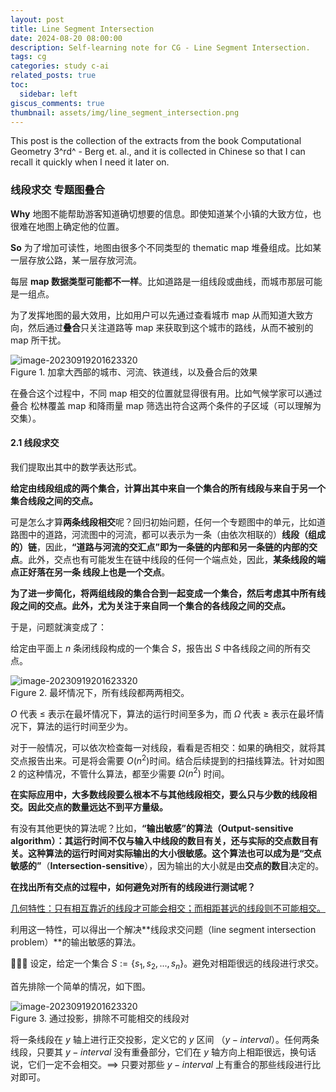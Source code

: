 ```yaml
---
layout: post
title: Line Segment Intersection
date: 2024-08-20 08:00:00
description: Self-learning note for CG - Line Segment Intersection.
tags: cg
categories: study c-ai
related_posts: true
toc:
  sidebar: left
giscus_comments: true
thumbnail: assets/img/line_segment_intersection.png
---
```




This post is the collection of the extracts from the book Computational Geometry 3^rd^ - Berg et. al., and it is collected in Chinese so that I can recall it quickly when I need it later on.



### 线段求交 专题图叠合

**Why** 地图不能帮助游客知道确切想要的信息。即使知道某个小镇的大致方位，也很难在地图上确定他的位置。

**So** 为了增加可读性，地图由很多个不同类型的 thematic map 堆叠组成。比如某一层存放公路，某一层存放河流。

每层 **map 数据类型可能都不一样**。比如道路是一组线段或曲线，而城市那层可能是一组点。

为了发挥地图的最大效用，比如用户可以先通过查看城市 map 从而知道大致方向，然后通过**叠合**只关注道路等 map 来获取到这个城市的路线，从而不被别的 map 所干扰。

<div class="row mt-3 mb-3">
    <div class="col-sm mt-3 mt-md-0">
       <img src="https://i.imgur.com/G8g8lCu.png" alt="image-20230919201623320" class="img-fluid rounded z-depth-1" data-zoomable />
    </div>
</div>
<div class="caption">
  Figure 1. 加拿大西部的城市、河流、铁道线，以及叠合后的效果
</div>

在叠合这个过程中，不同 map 相交的位置就显得很有用。比如气候学家可以通过叠合 松林覆盖 map 和降雨量 map 筛选出符合这两个条件的子区域（可以理解为交集）。

#### 2.1 线段求交

我们提取出其中的数学表达形式。

**给定由线段组成的两个集合，计算出其中来自一个集合的所有线段与来自于另一个集合线段之间的交点。**

可是怎么才算**两条线段相交**呢？回归初始问题，任何一个专题图中的单元，比如道路图中的道路，河流图中的河流，都可以表示为一条（由依次相联的）**线段（组成的）链**，因此，**“道路与河流的交汇点”即为一条链的内部和另一条链的内部的交点**。此外，交点也有可能发生在链中线段的任何一个端点处，因此，**某条线段的端点正好落在另一条 线段上也是一个交点**。

**为了进一步简化，将两组线段的集合合到一起变成一个集合，然后考虑其中所有线段之间的交点。此外，尤为关注于来自同一个集合的各线段之间的交点。**

于是，问题就演变成了：

给定由平面上 $n$ 条闭线段构成的一个集合 $S$，报告出 $S$​ 中各线段之间的所有交点。

<div class="row mt-3 mb-3">
    <div class="col-sm mt-3 mt-md-0">
       <img src="https://i.imgur.com/rgc3BGf.png" alt="image-20230919201623320" class="img-fluid rounded z-depth-1" data-zoomable />
    </div>
</div>
<div class="caption">
  Figure 2. 最坏情况下，所有线段都两两相交。
</div>

$O$ 代表 $\leq$ 表示在最坏情况下，算法的运行时间至多为，而 $\Omega$ 代表 $\geq$ 表示在最坏情况下，算法的运行时间至少为。

对于一般情况，可以依次检查每一对线段，看看是否相交：如果的确相交，就将其交点报告出来。可是将会需要 $O(n^2)$​ 时间。结合后续提到的扫描线算法。针对如图 2 的这种情况，不管什么算法，都至少需要 $\Omega(n^2)$​ 时间。

**在实际应用中，大多数线段要么根本不与其他线段相交，要么只与少数的线段相交。因此交点的数量远达不到平方量级。**

有没有其他更快的算法呢？比如，**“输出敏感”**的算法（**Output-sensitive algorithm**）：其运行时间不仅与输入中线段的数目有关，还与实际的交点数目有关。这种算法的运行时间对实际输出的大小很敏感。这个算法也可以成为是**“交点敏感的”**（**Intersection-sensitive**），因为输出的大小就是由**交点的数目**决定的。

**在找出所有交点的过程中，如何避免对所有的线段进行测试呢？**

<u>几何特性：只有相互靠近的线段才可能会相交；而相距甚远的线段则不可能相交。</u>

利用这一特性，可以得出一个解决**线段求交问题（line segment intersection problem）**的输出敏感的算法。

:star2::star2::star2: 设定，给定一个集合 $S:=\{s_1, s_2, ..., s_n\}$。避免对相距很远的线段进行求交。

首先排除一个简单的情况，如下图。

<div class="row mt-3 mb-3">
    <div class="col-sm mt-3 mt-md-0">
       <img src="https://i.imgur.com/Zx3HEL8.png" alt="image-20230919201623320" class="img-fluid rounded z-depth-1" data-zoomable />
    </div>
</div>
<div class="caption">
  Figure 3. 通过投影，排除不可能相交的线段对
</div>

将一条线段在 $y$ 轴上进行正交投影，定义它的 $y$ 区间 （$y-interval$）。任何两条线段，只要其 $y-interval$ 没有重叠部分，它们在 $y$ 轴方向上相距很远，换句话说，它们一定不会相交。$\implies$ 只要对那些 $y-interval$ 上有重合的那些线段进行比对即可。

 
